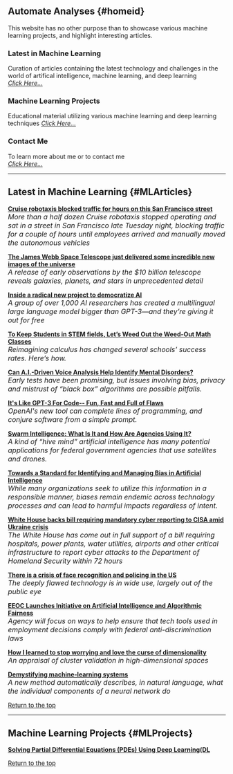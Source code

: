 ## Automate Analyses {#homeid}

This website has no other purpose than to showcase various machine learning projects, and highlight interesting articles.

### Latest in Machine Learning

Curation of articles containing the latest technology and challenges in the world of artifical intelligence, machine learning, and deep learning  
*[Click Here...](#MLArticles)*

###  Machine Learning Projects

Educational material utilizing various machine learning and deep learning techniques
*[Click Here...](#MLProjects)*

### Contact Me

To learn more about me or to contact me  
*[Click Here...](https://www.linkedin.com/in/joybrathwaite)*


___


## Latest in Machine Learning {#MLArticles}
**[Cruise robotaxis blocked traffic for hours on this San Francisco street](https://techcrunch.com/2022/06/30/cruise-robotaxis-blocked-traffic-for-hours-on-this-san-francisco-street/)**  
*<font size = "3">More than a half dozen Cruise robotaxis stopped operating and sat in a street in San Francisco late Tuesday night, blocking traffic for a couple of hours until employees arrived and manually moved the autonomous vehicles</font>*

**[The James Webb Space Telescope just delivered some incredible new images of the universe](https://www.technologyreview.com/2022/07/12/1055846/james-webb-space-telescope-first-observations/)**  
*<font size = "3">A release of early observations by the $10 billion telescope reveals galaxies, planets, and stars in unprecedented detail</font>*

**[Inside a radical new project to democratize AI](https://www.technologyreview.com/2022/07/12/1055817/inside-a-radical-new-project-to-democratize-ai/)**  
*<font size = "3">A group of over 1,000 AI researchers has created a multilingual large language model bigger than GPT-3—and they’re giving it out for free</font>*

**[To Keep Students in STEM fields, Let’s Weed Out the Weed-Out Math Classes](https://www.scientificamerican.com/article/to-keep-students-in-stem-fields-lets-weed-out-the-weed-out-math-classes/)**  
*<font size = "3">Reimagining calculus has changed several schools’ success rates. Here’s how.</font>*

**[Can A.I.-Driven Voice Analysis Help Identify Mental Disorders?](https://www.nytimes.com/2022/04/05/technology/ai-voice-analysis-mental-health.html)**  
*<font size = "3">Early tests have been promising, but issues involving bias, privacy and mistrust of “black box” algorithms are possible pitfalls.</font>*

**[It's Like GPT-3 For Code-- Fun, Fast and Full of Flaws](https://www.wired.com/story/openai-copilot-autocomplete-for-code/?mc_cid=d86a79cc17&mc_eid=47f6641388)**  
*<font size = "3">OpenAI's new tool can complete lines of programming, and conjure software from a simple prompt.</font>*

**[Swarm Intelligence: What Is It and How Are Agencies Using It?](https://fedtechmagazine-com.cdn.ampproject.org/c/s/fedtechmagazine.com/article/2022/02/swarm-intelligence-what-it-and-how-are-agencies-using-it-perfcon?amp)**  
*<font size = "3">A kind of “hive mind” artificial intelligence has many potential applications for federal government agencies that use satellites and drones.</font>*

**[Towards a Standard for Identifying and Managing Bias in Artificial Intelligence](https://nvlpubs.nist.gov/nistpubs/SpecialPublications/NIST.SP.1270.pdf)**   
*<font size = "3">While many organizations seek to utilize this information in a responsible manner, biases remain endemic across technology processes and can lead to harmful impacts regardless of intent.</font>*

**[White House backs bill requiring mandatory cyber reporting to CISA amid Ukraine crisis](https://www.cbsnews.com/news/cyber-reporting-bill-cisa-white-house-support/)**   
*<font size = "3"> The White House has come out in full support of a bill requiring hospitals, power plants, water utilities, airports and other critical infrastructure to report cyber attacks to the Department of Homeland Security within 72 hours</font>*

**[There is a crisis of face recognition and policing in the US](https://www.technologyreview.com/2020/08/14/1006904/there-is-a-crisis-of-face-recognition-and-policing-in-the-us/)**  
*<font size = "3">The deeply flawed technology is in wide use, largely out of the public eye</font>*

**[EEOC Launches Initiative on Artificial Intelligence and Algorithmic Fairness](https://www.eeoc.gov/newsroom/eeoc-launches-initiative-artificial-intelligence-and-algorithmic-fairness)**  
*<font size = "3">Agency will focus on ways to help ensure that tech tools used in employment decisions comply with federal anti-discrimination laws</font>*

**[How I learned to stop worrying and love the curse of dimensionality](https://arxiv.org/abs/2201.05214)**  
*<font size = "3">An appraisal of cluster validation in high-dimensional spaces</font>*

**[Demystifying machine-learning systems](https://news.mit.edu/2022/explainable-machine-learning-0127)**  
*<font size = "3">A new method automatically describes, in natural language, what the individual components of a neural network do</font>*


[Return to the top](#homeid)


___


## Machine Learning Projects {#MLProjects}
**[Solving Partial Differential Equations (PDEs) Using Deep Learning(DL](https://)**  





[Return to the top](#homeid)
